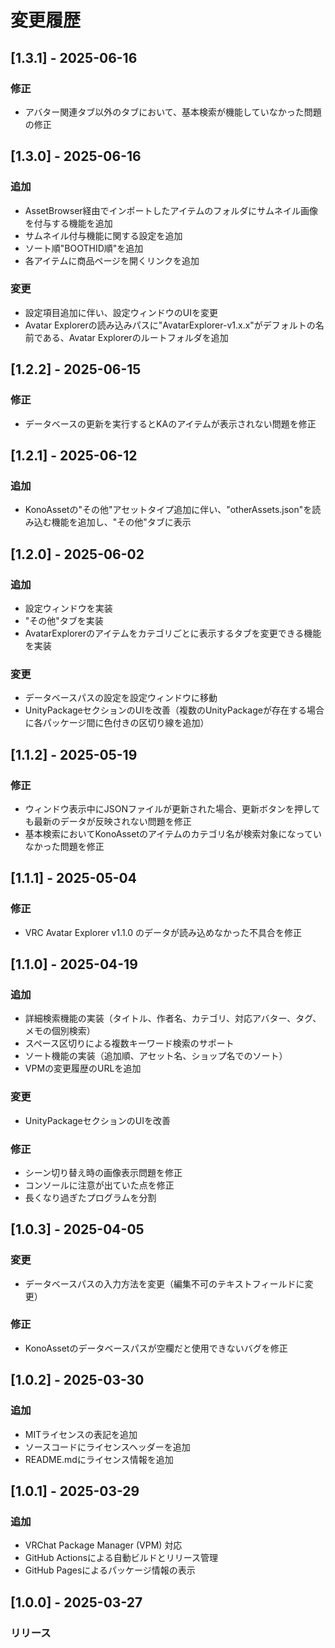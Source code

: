 # 変更履歴

## [1.3.1] - 2025-06-16

### 修正
- アバター関連タブ以外のタブにおいて、基本検索が機能していなかった問題の修正

## [1.3.0] - 2025-06-16

### 追加
- AssetBrowser経由でインポートしたアイテムのフォルダにサムネイル画像を付与する機能を追加
- サムネイル付与機能に関する設定を追加
- ソート順"BOOTHID順"を追加
- 各アイテムに商品ページを開くリンクを追加

### 変更
- 設定項目追加に伴い、設定ウィンドウのUIを変更
- Avatar Explorerの読み込みパスに"AvatarExplorer-v1.x.x"がデフォルトの名前である、Avatar Explorerのルートフォルダを追加

## [1.2.2] - 2025-06-15

### 修正
- データベースの更新を実行するとKAのアイテムが表示されない問題を修正

## [1.2.1] - 2025-06-12

### 追加
- KonoAssetの"その他"アセットタイプ追加に伴い、"otherAssets.json"を読み込む機能を追加し、"その他"タブに表示

## [1.2.0] - 2025-06-02

### 追加
- 設定ウィンドウを実装
- "その他"タブを実装
- AvatarExplorerのアイテムをカテゴリごとに表示するタブを変更できる機能を実装

### 変更
- データベースパスの設定を設定ウィンドウに移動
- UnityPackageセクションのUIを改善（複数のUnityPackageが存在する場合に各パッケージ間に色付きの区切り線を追加）

## [1.1.2] - 2025-05-19

### 修正
- ウィンドウ表示中にJSONファイルが更新された場合、更新ボタンを押しても最新のデータが反映されない問題を修正
- 基本検索においてKonoAssetのアイテムのカテゴリ名が検索対象になっていなかった問題を修正

## [1.1.1] - 2025-05-04

### 修正
- VRC Avatar Explorer v1.1.0 のデータが読み込めなかった不具合を修正

## [1.1.0] - 2025-04-19

### 追加
- 詳細検索機能の実装（タイトル、作者名、カテゴリ、対応アバター、タグ、メモの個別検索）
- スペース区切りによる複数キーワード検索のサポート
- ソート機能の実装（追加順、アセット名、ショップ名でのソート）
- VPMの変更履歴のURLを追加

### 変更
- UnityPackageセクションのUIを改善

### 修正
- シーン切り替え時の画像表示問題を修正
- コンソールに注意が出ていた点を修正
- 長くなり過ぎたプログラムを分割

## [1.0.3] - 2025-04-05

### 変更
- データベースパスの入力方法を変更（編集不可のテキストフィールドに変更）

### 修正
- KonoAssetのデータベースパスが空欄だと使用できないバグを修正

## [1.0.2] - 2025-03-30

### 追加
- MITライセンスの表記を追加
- ソースコードにライセンスヘッダーを追加
- README.mdにライセンス情報を追加

## [1.0.1] - 2025-03-29

### 追加
- VRChat Package Manager (VPM) 対応
- GitHub Actionsによる自動ビルドとリリース管理
- GitHub Pagesによるパッケージ情報の表示

## [1.0.0] - 2025-03-27

### リリース
